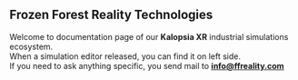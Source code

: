 ## Frozen Forest Reality Technologies
Welcome to documentation page of our **Kalopsia XR** industrial simulations ecosystem.\
When a simulation editor released, you can find it on left side.\
If you need to ask anything specific, you send mail to [**info@ffreality.com**](mailto:info@ffreality.com)
